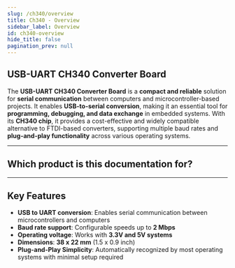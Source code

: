 ```yaml
---
slug: /ch340/overview
title: Ch340 - Overview
sidebar_label: Overview
id: ch340-overview
hide_title: false
pagination_prev: null
---
```


## USB-UART CH340 Converter Board

The **USB-UART CH340 Converter Board** is a **compact and reliable** solution for **serial communication** between computers and microcontroller-based projects. It enables **USB-to-serial conversion**, making it an essential tool for **programming, debugging, and data exchange** in embedded systems. With its **CH340 chip**, it provides a cost-effective and widely compatible alternative to FTDI-based converters, supporting multiple baud rates and **plug-and-play functionality** across various operating systems.

<CenteredImage src="/img/ch340/333028.jpg" alt="USB-UART CH340 Converter Board" caption="USB-UART CH340 Converter Board"/>

---

## Which product is this documentation for?

<QuickLink 
  title="USB-UART CH340 Converter Board" 
  description="USB-to-Serial Converter with CH340" 
  url="https://soldered.com/product/usb-uart-ch340-converter-board/"
  image="/img/ch340/333028.jpg" 
/>

---

## Key Features

- **USB to UART conversion**: Enables serial communication between microcontrollers and computers  
- **Baud rate support**: Configurable speeds up to **2 Mbps**  
- **Operating voltage**: Works with **3.3V and 5V systems**  
- **Dimensions**: **38 x 22 mm** (1.5 x 0.9 inch)  
- **Plug-and-Play Simplicity**: Automatically recognized by most operating systems with minimal setup required